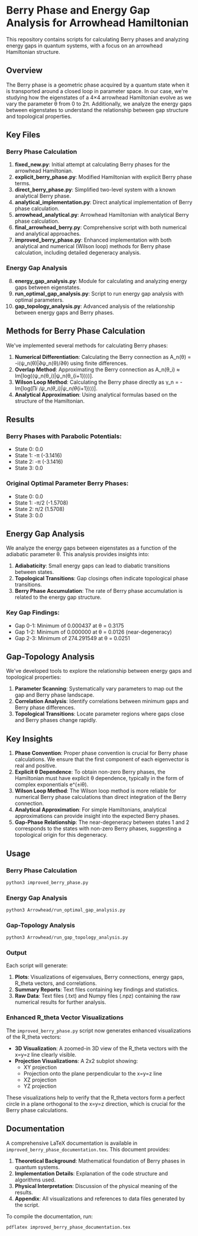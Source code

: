 # Berry Phase and Energy Gap Analysis for Arrowhead Hamiltonian

This repository contains scripts for calculating Berry phases and analyzing energy gaps in quantum systems, with a focus on an arrowhead Hamiltonian structure.

## Overview

The Berry phase is a geometric phase acquired by a quantum state when it is transported around a closed loop in parameter space. In our case, we're studying how the eigenstates of a 4×4 arrowhead Hamiltonian evolve as we vary the parameter θ from 0 to 2π. Additionally, we analyze the energy gaps between eigenstates to understand the relationship between gap structure and topological properties.

## Key Files

### Berry Phase Calculation
1. **fixed_new.py**: Initial attempt at calculating Berry phases for the arrowhead Hamiltonian.
2. **explicit_berry_phase.py**: Modified Hamiltonian with explicit Berry phase terms.
3. **direct_berry_phase.py**: Simplified two-level system with a known analytical Berry phase.
4. **analytical_implementation.py**: Direct analytical implementation of Berry phase calculation.
5. **arrowhead_analytical.py**: Arrowhead Hamiltonian with analytical Berry phase calculation.
6. **final_arrowhead_berry.py**: Comprehensive script with both numerical and analytical approaches.
7. **improved_berry_phase.py**: Enhanced implementation with both analytical and numerical (Wilson loop) methods for Berry phase calculation, including detailed degeneracy analysis.

### Energy Gap Analysis
8. **energy_gap_analysis.py**: Module for calculating and analyzing energy gaps between eigenstates.
9. **run_optimal_gap_analysis.py**: Script to run energy gap analysis with optimal parameters.
10. **gap_topology_analysis.py**: Advanced analysis of the relationship between energy gaps and Berry phases.

## Methods for Berry Phase Calculation

We've implemented several methods for calculating Berry phases:

1. **Numerical Differentiation**: Calculating the Berry connection as A_n(θ) = -i⟨ψ_n(θ)|∂ψ_n(θ)/∂θ⟩ using finite differences.
2. **Overlap Method**: Approximating the Berry connection as A_n(θ_i) ≈ Im[log(⟨ψ_n(θ_i)|ψ_n(θ_{i+1})⟩)].
3. **Wilson Loop Method**: Calculating the Berry phase directly as γ_n = -Im[log(∏_i ⟨ψ_n(θ_i)|ψ_n(θ_{i+1})⟩)].
4. **Analytical Approximation**: Using analytical formulas based on the structure of the Hamiltonian.

## Results

### Berry Phases with Parabolic Potentials:
- State 0: 0.0
- State 1: -π (-3.1416)
- State 2: -π (-3.1416)
- State 3: 0.0

### Original Optimal Parameter Berry Phases:
- State 0: 0.0
- State 1: -π/2 (-1.5708)
- State 2: π/2 (1.5708)
- State 3: 0.0

## Energy Gap Analysis

We analyze the energy gaps between eigenstates as a function of the adiabatic parameter θ. This analysis provides insights into:

1. **Adiabaticity**: Small energy gaps can lead to diabatic transitions between states.
2. **Topological Transitions**: Gap closings often indicate topological phase transitions.
3. **Berry Phase Accumulation**: The rate of Berry phase accumulation is related to the energy gap structure.

### Key Gap Findings:
- Gap 0-1: Minimum of 0.000437 at θ = 0.3175
- Gap 1-2: Minimum of 0.000000 at θ = 0.0126 (near-degeneracy)
- Gap 2-3: Minimum of 274.291549 at θ = 0.0251

## Gap-Topology Analysis

We've developed tools to explore the relationship between energy gaps and topological properties:

1. **Parameter Scanning**: Systematically vary parameters to map out the gap and Berry phase landscape.
2. **Correlation Analysis**: Identify correlations between minimum gaps and Berry phase differences.
3. **Topological Transitions**: Locate parameter regions where gaps close and Berry phases change rapidly.

## Key Insights

1. **Phase Convention**: Proper phase convention is crucial for Berry phase calculations. We ensure that the first component of each eigenvector is real and positive.
2. **Explicit θ Dependence**: To obtain non-zero Berry phases, the Hamiltonian must have explicit θ dependence, typically in the form of complex exponentials e^(±iθ).
3. **Wilson Loop Method**: The Wilson loop method is more reliable for numerical Berry phase calculations than direct integration of the Berry connection.
4. **Analytical Approximation**: For simple Hamiltonians, analytical approximations can provide insight into the expected Berry phases.
5. **Gap-Phase Relationship**: The near-degeneracy between states 1 and 2 corresponds to the states with non-zero Berry phases, suggesting a topological origin for this degeneracy.

## Usage

### Berry Phase Calculation

```bash
python3 improved_berry_phase.py
```

### Energy Gap Analysis

```bash
python3 Arrowhead/run_optimal_gap_analysis.py
```

### Gap-Topology Analysis

```bash
python3 Arrowhead/run_gap_topology_analysis.py
```

### Output

Each script will generate:

1. **Plots**: Visualizations of eigenvalues, Berry connections, energy gaps, R_theta vectors, and correlations.
2. **Summary Reports**: Text files containing key findings and statistics.
3. **Raw Data**: Text files (.txt) and Numpy files (.npz) containing the raw numerical results for further analysis.

### Enhanced R_theta Vector Visualizations

The `improved_berry_phase.py` script now generates enhanced visualizations of the R_theta vectors:

- **3D Visualization**: A zoomed-in 3D view of the R_theta vectors with the x=y=z line clearly visible.
- **Projection Visualizations**: A 2x2 subplot showing:
  - XY projection
  - Projection onto the plane perpendicular to the x=y=z line
  - XZ projection
  - YZ projection

These visualizations help to verify that the R_theta vectors form a perfect circle in a plane orthogonal to the x=y=z direction, which is crucial for the Berry phase calculations.

## Documentation

A comprehensive LaTeX documentation is available in `improved_berry_phase_documentation.tex`. This document provides:

1. **Theoretical Background**: Mathematical foundation of Berry phases in quantum systems.
2. **Implementation Details**: Explanation of the code structure and algorithms used.
3. **Physical Interpretation**: Discussion of the physical meaning of the results.
4. **Appendix**: All visualizations and references to data files generated by the script.

To compile the documentation, run:
```bash
pdflatex improved_berry_phase_documentation.tex
```
